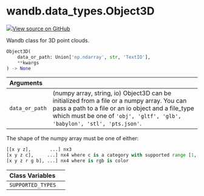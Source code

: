 # wandb.data\_types.Object3D

[![](https://www.tensorflow.org/images/GitHub-Mark-32px.png)View source on GitHub](https://www.github.com/wandb/client/tree/v0.12.1/wandb/sdk/data_types.py#L669-L848)

Wandb class for 3D point clouds.

```python
Object3D(
    data_or_path: Union['np.ndarray', str, 'TextIO'],
    **kwargs
) -> None
```

| Arguments |  |
| :--- | :--- |
| `data_or_path` | \(numpy array, string, io\) Object3D can be initialized from a file or a numpy array.  You can pass a path to a file or an io object and a file\_type which must be one of `'obj', 'gltf', 'glb', 'babylon', 'stl', 'pts.json'`. |

The shape of the numpy array must be one of either:

```python
[[x y z],       ...] nx3
[x y z c],     ...] nx4 where c is a category with supported range [1, 14]
[x y z r g b], ...] nx4 where is rgb is color
```

| Class Variables |  |
| :--- | :--- |
| `SUPPORTED_TYPES` |  |

